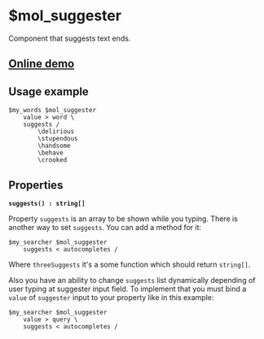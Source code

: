# $mol_suggester

Component that suggests text ends.

## [Online demo](http://eigenmethod.github.io/mol/#demo=mol_suggester_demo)

## Usage example
```
$my_words $mol_suggester
	value > word \
	suggests /
		\delirious
		\stupendous
		\handsome
		\behave
		\crooked
```

## Properties

**`suggests() : string[]`**

Property `suggests` is an array to be shown while you typing.
There is another way to set `suggests`. You can add a method for it:
```
$my_searcher $mol_suggester
	suggests < autocompletes /
```
Where `threeSuggests` it's a some function which should return `string[]`.

Also you have an ability to change `suggests` list dynamically depending of user typing at suggester input field.
To implement that you must bind a `value` of `suggester` input to your property like in this example:
``` 
$my_searcher $mol_suggester
	value > query \
	suggests < autocompletes /
```
